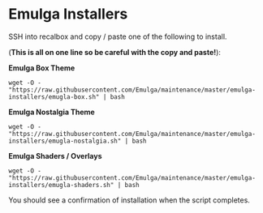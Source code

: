 # Emulga Installers

SSH into recalbox and copy / paste one of the following to install.

(**This is all on one line so be careful with the copy and paste!**):

**Emulga Box Theme**

`wget -O - "https://raw.githubusercontent.com/Emulga/maintenance/master/emulga-installers/emugla-box.sh" | bash`

**Emulga Nostalgia Theme**

`wget -O - "https://raw.githubusercontent.com/Emulga/maintenance/master/emulga-installers/emugla-nostalgia.sh" | bash`

**Emulga Shaders / Overlays**

`wget -O - "https://raw.githubusercontent.com/Emulga/maintenance/master/emulga-installers/emugla-shaders.sh" | bash`

You should see a confirmation of installation when the script completes.
